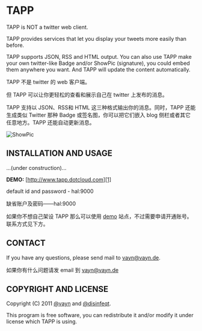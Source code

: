 # TAPP

TAPP is NOT a twitter web client.

TAPP provides services that let you display your tweets more easily than before.

TAPP supports JSON, RSS and HTML output. You can also use TAPP make your own twitter-like Badge and/or ShowPic (signature), you could embed them anywhere you want. And TAPP will update the content automatically.

TAPP 不是 twitter 的 web 客户端。

但 TAPP 可以让你更轻松的查看和展示自己在 twitter 上发布的消息。

TAPP 支持以 JSON、RSS和 HTML 这三种格式输出你的消息。同时，TAPP 还能生成类似 Twitter 那种 Badge 或签名图，你可以把它们嵌入 blog 侧栏或者其它任意地方。TAPP 还能自动更新消息。

![ShowPic](http://www.tapp.dotcloud.com/users/vayn/show.png)

## INSTALLATION AND USAGE

...(under construction)...

__DEMO:__ [http://www.tapp.dotcloud.com][1]

default id and password - hal:9000

缺省账户及密码——hal:9000

如果你不想自己架设 TAPP 那么可以使用 [demo][1] 站点，不过需要申请开通账号。联系方式见下方。

## CONTACT

If you have any questions, please send mail to vayn@vayn.de.

如果你有什么问题请发 email 到 vayn@vayn.de

## COPYRIGHT AND LICENSE

Copyright (C) 2011 [@vayn](http://twitter.com/vayn) and [@disinfeqt](http://twitter.com/disinfeqt).

This program is free software, you can redistribute it and/or modify it under license which TAPP is using.

[1]:http://www.tapp.dotcloud.com
